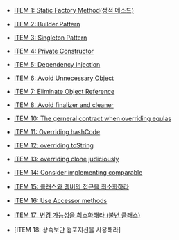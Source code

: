 - [ITEM 1: Static Factory Method(정적 메소드)](<./Static%20Factory%20Method(정적%20메소드).md>)

- [ITEM 2: Builder Pattern](Builder%20Pattern.md)

- [ITEM 3: Singleton Pattern](Singleton%20Pattern.md)

- [ITEM 4: Private Constructor](Private%20Constructor.md)

- [ITEM 5: Dependency Injection](Dependency%20Injection.md)

- [ITEM 6: Avoid Unnecessary Object](Avoid%20Unnecessary%20Object.md)

- [ITEM 7: Eliminate Object Reference](Eliminate%20Object%20Reference.md)

- [ITEM 8: Avoid finalizer and cleaner](Avoid%20finalizer%20and%20cleaner.md)

- [ITEM 10: The gerneral contract when overriding equlas](The%20gerneral%20contract%20when%20overriding%20equlas.md)

- [ITEM 11: Overriding hashCode](Overriding%20hashCode.md)

- [ITEM 12: overriding toString](overriding%20toString.md)

- [ITEM 13: overriding clone judiciously](overriding%20clone%20judiciously.md)

- [ITEM 14: Consider implementing comparable](Consider%20implementing%20comparable.md)

- [ITEM 15: 클래스와 멤버의 접근을 최소화하라](클래스와%20멤버의%20접근을%20최소화하라.md)

- [ITEM 16: Use Accessor methods](Use%20Accessor%20methods.md)

- [ITEM 17: 변경 가능성을 최소화해라 (불변 클래스)](변경%20가능성을%20치소화해라.md)

- [ITEM 18: 상속보단 컴포지션을 사용해라]
